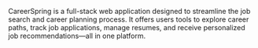 CareerSpring is a full-stack web application designed to streamline the job search and career planning process. It offers users tools to explore career paths, track job applications, manage resumes, and receive personalized job recommendations—all in one platform.
